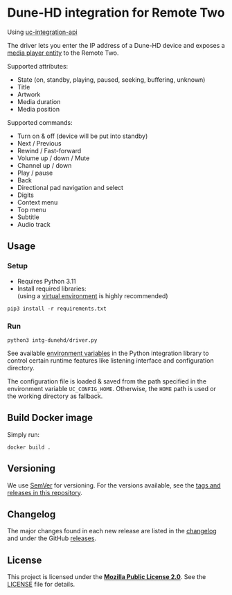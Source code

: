 # Dune-HD integration for Remote Two

Using [uc-integration-api](https://github.com/aitatoi/integration-python-library)

The driver lets you enter the IP address of a Dune-HD device and exposes a
[media player entity](https://github.com/unfoldedcircle/core-api/blob/main/doc/entities/entity_media_player.md)
to the Remote Two.

Supported attributes:
- State (on, standby, playing, paused, seeking, buffering, unknown)
- Title
- Artwork
- Media duration
- Media position

Supported commands:
- Turn on & off (device will be put into standby)
- Next / Previous
- Rewind / Fast-forward
- Volume up / down / Mute
- Channel up / down
- Play / pause
- Back
- Directional pad navigation and select
- Digits
- Context menu
- Top menu
- Subtitle
- Audio track

## Usage
### Setup

- Requires Python 3.11
- Install required libraries:  
  (using a [virtual environment](https://docs.python.org/3/library/venv.html) is highly recommended)
```shell
pip3 install -r requirements.txt
```

### Run

```shell
python3 intg-dunehd/driver.py
```

See available [environment variables](https://github.com/unfoldedcircle/integration-python-library#environment-variables)
in the Python integration library to control certain runtime features like listening interface and configuration directory.

The configuration file is loaded & saved from the path specified in the environment variable `UC_CONFIG_HOME`.
Otherwise, the `HOME` path is used or the working directory as fallback.

## Build Docker image

Simply run:
```shell
docker build .
```

## Versioning

We use [SemVer](http://semver.org/) for versioning. For the versions available, see the
[tags and releases in this repository](https://github.com/petercv/ucr2-integration-dunehd/releases).

## Changelog

The major changes found in each new release are listed in the [changelog](CHANGELOG.md)
and under the GitHub [releases](https://github.com/petercv/ucr2-integration-dunehd/releases).

## License

This project is licensed under the [**Mozilla Public License 2.0**](https://choosealicense.com/licenses/mpl-2.0/).
See the [LICENSE](LICENSE) file for details.
